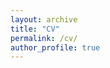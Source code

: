 ```yaml
---
layout: archive
title: "CV"
permalink: /cv/
author_profile: true
---
```


<object data ='files/CV.pdf'>
